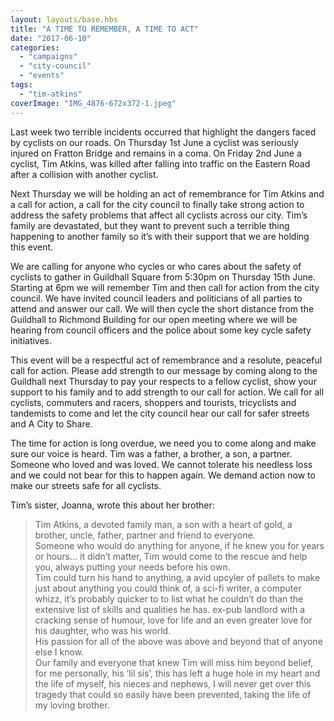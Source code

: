 ```yaml
---
layout: layouts/base.hbs
title: "A TIME TO REMEMBER, A TIME TO ACT"
date: "2017-06-10"
categories: 
  - "campaigns"
  - "city-council"
  - "events"
tags: 
  - "tim-atkins"
coverImage: "IMG_4876-672x372-1.jpeg"
---
```


Last week two terrible incidents occurred that highlight the dangers faced by cyclists on our roads. On Thursday 1st June a cyclist was seriously injured on Fratton Bridge and remains in a coma. On Friday 2nd June a cyclist, Tim Atkins, was killed after falling into traffic on the Eastern Road after a collision with another cyclist.

Next Thursday we will be holding an act of remembrance for Tim Atkins and a call for action, a call for the city council to finally take strong action to address the safety problems that affect all cyclists across our city. Tim’s family are devastated, but they want to prevent such a terrible thing happening to another family so it’s with their support that we are holding this event.

We are calling for anyone who cycles or who cares about the safety of cyclists to gather in Guildhall Square from 5:30pm on Thursday 15th June. Starting at 6pm we will remember Tim and then call for action from the city council. We have invited council leaders and politicians of all parties to attend and answer our call. We will then cycle the short distance from the Guildhall to Richmond Building for our open meeting where we will be hearing from council officers and the police about some key cycle safety initiatives.

This event will be a respectful act of remembrance and a resolute, peaceful call for action. Please add strength to our message by coming along to the Guildhall next Thursday to pay your respects to a fellow cyclist, show your support to his family and to add strength to our call for action. We call for all cyclists, commuters and racers, shoppers and tourists, tricyclists and tandemists to come and let the city council hear our call for safer streets and A City to Share.

The time for action is long overdue, we need you to come along and make sure our voice is heard. Tim was a father, a brother, a son, a partner. Someone who loved and was loved. We cannot tolerate his needless loss and we could not bear for this to happen again. We demand action now to make our streets safe for all cyclists.

Tim’s sister, Joanna, wrote this about her brother:

> Tim Atkins, a devoted family man, a son with a heart of gold, a brother, uncle, father, partner and friend to everyone.  
> Someone who would do anything for anyone, if he knew you for years or hours… it didn’t matter, Tim would come to the rescue and help you, always putting your needs before his own.  
> Tim could turn his hand to anything, a avid upcyler of pallets to make just about anything you could think of, a sci-fi writer, a computer whizz, it’s probably quicker to to list what he couldn’t do than the extensive list of skills and qualities he has. ex-pub landlord with a cracking sense of humour, love for life and an even greater love for his daughter, who was his world.  
> His passion for all of the above was above and beyond that of anyone else I know.  
> Our family and everyone that knew Tim will miss him beyond belief, for me personally, his ‘lil sis’, this has left a huge hole in my heart and the life of myself, his nieces and nephews, I will never get over this tragedy that could so easily have been prevented, taking the life of my loving brother.
